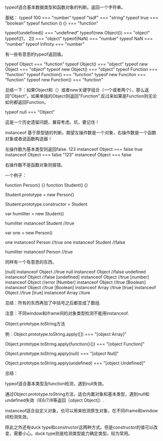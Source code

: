 typeof适合基本数据类型和函数对象的判断。返回一个字符串。

基础：
typeof 100 						=== "number"
typeof "tsdf"					=== "string"
typeof true						=== "boolean"
typeof function () {} === "function"

typeof(undefined)) 		=== "undefined"
typeof(new Object()) 	=== "object"
typeof([1， 2]) 				=== "object"
typeof(NaN) 			  	=== "number"
typeof NaN						=== "number"
typeof Infinity				=== "number"



有一些有意思的typeof返回值。

typeof Object    			===	"function"
typeof Object()  			===	"object"
typeof new Object			===	"object"
typeof new Object() 	===	"object"
typeof Function				===	"function"
typeof Function() 		===	"function"
typeof new Funciton		===	"function"
typeof new Function() ===	"function"

总结一下：如果Object和（）或者new关键字组合（一个或者两个），那么返回"Object"。如果单独的Object则返回"Function".反过来如果是Function则无论如何都返回Function。

typeof null						=== "Object"

这是一个历史遗留问题，兼容考虑。坑，要记住！







instanceof 基于原型链的判断。期望左操作数是一个对象，右操作数是一个函数对象或者说函数构造器！

左操作数为基本类型则返回false.
123 	instanceof Object	=== false
true 	instanceof Object	=== false
"123" instanceof Object	=== false

右操作数不是函数对象则报错。

一个例子：

function Person() {}
function Student() {}

Student.prototype = new Person()

Student.prototype.constructor = Student
<!-- 
创建一个实例对象，其内部会有一个指针，指向构造函数的原型对象。ECMA-262第五版叫这个指针为[[Prototype]]。虽没有标准的方法访问[[Prototype]].Firefox, safari ,chrome在每个这样的对象上支持一个属性"_proto_",通过它建立实例和构造函数的原型对象的联系。 
-->
<!-- 
本例当中，创建了humiliter实例之后，则humiliter[[Prototype]]指向Student.prototype原型对象。所以humiliter instanceof Student为true。判断humiliter instanceof Person则是原型链的的向后延展。因为humiliter[[Prototype]]不是Person.prototype。实例会往源头查询。当查询到humiliter[[Prototype]][[Prototype]]刚好为Person.prototype时。返回ture.当然如果不对，还会继续回朔，直到Object.prototype,不过这样一定找不到了。因为Object.prototype为null.是原型链的终点。
 -->
var humiliter = new Student()

humiliter instanceof Student  //true

var one = new Person()

one instanceof Person  //true
one instanceof Student  //false

humiliter instanceof Person  //true

同样有一个有意思的东西。

[null]  		instanceof 	Object	//true
null 				instanceof	Object	//false
undefined	 	instanceof 	Object	//false
[undefined] instanceof 	Object	//true
[number]  	instanceof 	Object	//error
[Number]  	instanceof 	Object	//true
[Boolean] 	instanceof	Object  //true
[Boolean] 	instanceof 	Array		//true
[true] 			instanceof  Object	//true
[true] 			instanceof 	Array		//ture

总结：所有的东西再加了中括号之后都变成了数组.

	

注意：不同window和iframe间的对象类型检测不能用instanceof.




Object.prototype.toString方法

例：Object.prototype.toString.apply([]) === "[object Array]"

Object.prototype.toString.apply(function(){}) === "[object Function]"

Object.prototype.toString.apply(null) === "[object Null]"

Object.prototype.toString.apply(undefined) === "[object Undefined]"


<!-- IE6/7/8下Object.prototype.toString.apply(null)返回"[object Object]" -->



总结：

typeof适合基本类型及function检测，遇到null失效。

通过Object.prototype.toString方法，适合内置对象和基本类型，遇到null和undefined失效（IE6/7/8等返回［object Object]）.

instanceof适合自定义对象，也可以用来检测原生对象，在不同iframe和window间检测失效。



除此之外还有duck type和constructor这两种方式。但是constructor的值可以改变，需要小心。duck type则是检测类型能力确定类型。较为常用。






